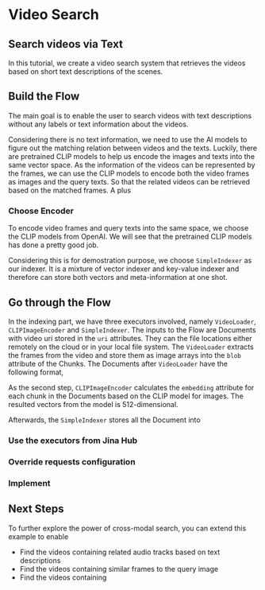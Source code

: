 # Video Search 

## Search videos via Text

In this tutorial, we create a video search system that retrieves the videos based on short text descriptions of the scenes. 

<!--demo.gif-->

## Build the Flow

The main goal is to enable the user to search videos with text descriptions without any labels or text information about the videos.

Considering there is no text information, we need to use the AI models  to figure out the matching relation between videos and the texts. 
Luckily, there are pretrained CLIP models to help us encode the images and texts into the same vector space. As the information of the videos can be represented by the frames, we can use the CLIP models to encode both the video frames as images and the query texts. So that the related videos can be retrieved based on the matched frames. A plus  


### Choose Encoder
To encode video frames and query texts into the same space, we choose the CLIP models from OpenAI. We will see that the pretrained CLIP models has done a pretty good job. 

Considering this is for demostration purpose, we choose `SimpleIndexer` as our indexer. It is a mixture of vector indexer and key-value indexer and therefore can store both vectors and meta-information at one shot.

## Go through the Flow

In the indexing part, we have three executors involved, namely `VideoLoader`, `CLIPImageEncoder` and `SimpleIndexer`. The inputs to the Flow are Documents with video uri stored in the `uri` attributes. They can the file locations either remotely on the cloud or in your local file system. The `VideoLoader` extracts the frames from the video and store them as image arrays into the `blob` attribute of the Chunks. The Documents after `VideoLoader` have the following format,

<!--document.png-->


As the second step, `CLIPImageEncoder` calculates the `embedding` attribute for each chunk in the Documents based on the CLIP model for images. The resulted vectors from the model is 512-dimensional. 


Afterwards, the `SimpleIndexer` stores all the Document into 

### Use the executors from Jina Hub

### Override requests configuration 

### Implement 



## Next Steps

To further explore the power of cross-modal search, you can extend this example to enable
- Find the videos containing related audio tracks based on text descriptions
- Find the videos containing similar frames to the query image
- Find the videos containing 